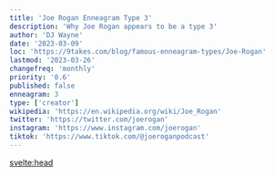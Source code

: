 ```yaml
---
title: 'Joe Rogan Enneagram Type 3'
description: 'Why Joe Rogan appears to be a type 3'
author: 'DJ Wayne'
date: '2023-03-09'
loc: 'https://9takes.com/blog/famous-enneagram-types/Joe-Rogan'
lastmod: '2023-03-26'
changefreq: 'monthly'
priority: '0.6'
published: false
enneagram: 3
type: ['creator']
wikipedia: 'https://en.wikipedia.org/wiki/Joe_Rogan'
twitter: 'https://twitter.com/joerogan'
instagram: 'https://www.instagram.com/joerogan'
tiktok: 'https://www.tiktok.com/@joeroganpodcast'
---
```


<!-- notes: bring up wife, podcast, net worth, height, age, spotify, fear factor, ufc, dana white, "joe rogan with family" -->

<svelte:head>

  <!-- <meta property="og:image" content="https://9takes.com/types/3s/Joe-Rogan.webp" /> -->
  <link rel="canonical" href="https://9takes.com/blog/famous-enneagram-types/Joe-Rogan">
</svelte:head>
<!-- <script>
	import  PopCard  from "../../../lib/components/atoms/PopCard.svelte";
</script>
<div
	style="display: flex;
    justify-content: center;
    margin: 1rem 0;
	"
>
	<PopCard
		image={`/types/7s/${'Joe-Rogan'}.webp`}
		showIcon={false}
		text="Joe Rogan"
		subtext=""
	/>
</div> -->

<p class="firstLetter"></p>

